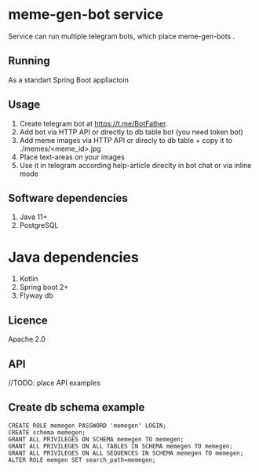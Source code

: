 # meme-gen-bot service
Service can run multiple telegram bots, which place meme-gen-bots .

## Running
As a standart Spring Boot appliactoin

## Usage 
1. Create telegram bot  at https://t.me/BotFather.
1. Add bot via HTTP API or directly to db table bot (you need token bot)
1. Add meme images via HTTP API or direcly to db table + copy it to ./memes/<meme_id>.jpg
1. Place text-areas on your images
1. Use it in telegram according help-article direclty in bot chat or via inline mode

## Software dependencies
1. Java 11+
1. PostgreSQL 

# Java dependencies
1. Kotlin
1. Spring boot 2+
1. Flyway db

## Licence
Apache 2.0

## API
//TODO: place API examples

## Create db schema example

```
CREATE ROLE memegen PASSWORD 'memegen' LOGIN;
CREATE schema memegen;
GRANT ALL PRIVILEGES ON SCHEMA memegen TO memegen;
GRANT ALL PRIVILEGES ON ALL TABLES IN SCHEMA memegen TO memegen;
GRANT ALL PRIVILEGES ON ALL SEQUENCES IN SCHEMA memegen TO memegen;
ALTER ROLE memgen SET search_path=memegen;
```
